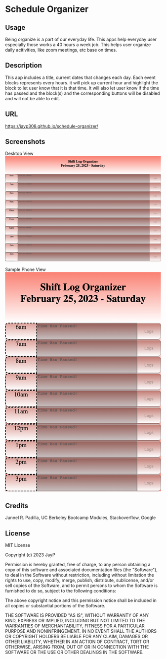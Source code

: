 # Schedule Organizer

## Usage
Being organize is a part of our everyday life. This apps help everyday user especially those works a 40 hours a week job. This helps user organize daily acitivities, like zoom meetings, etc base on times. 

## Description
This app includes a title, current dates that changes each day. Each event blocks represents every hours. it will pick up current hour and highlight the block to let user know that it is that time. It will also let user know if the time has passed and the block(s) and the corresponding buttons will be disabled and will not be able to edit.

## URL
https://jayp308.github.io/schedule-organizer/

## Screenshots
Desktop View
<img src="./assets/images/desktop-view-logger.png" />

Sample Phone View
<img src="./assets/images/phone-view-logger.png" />

## Credits
Junnel R. Padilla, UC Berkeley Bootcamp Modules, Stackoverflow, Google

## License

MIT License

Copyright (c) 2023 JayP

Permission is hereby granted, free of charge, to any person obtaining a copy
of this software and associated documentation files (the "Software"), to deal
in the Software without restriction, including without limitation the rights
to use, copy, modify, merge, publish, distribute, sublicense, and/or sell
copies of the Software, and to permit persons to whom the Software is
furnished to do so, subject to the following conditions:

The above copyright notice and this permission notice shall be included in all
copies or substantial portions of the Software.

THE SOFTWARE IS PROVIDED "AS IS", WITHOUT WARRANTY OF ANY KIND, EXPRESS OR
IMPLIED, INCLUDING BUT NOT LIMITED TO THE WARRANTIES OF MERCHANTABILITY,
FITNESS FOR A PARTICULAR PURPOSE AND NONINFRINGEMENT. IN NO EVENT SHALL THE
AUTHORS OR COPYRIGHT HOLDERS BE LIABLE FOR ANY CLAIM, DAMAGES OR OTHER
LIABILITY, WHETHER IN AN ACTION OF CONTRACT, TORT OR OTHERWISE, ARISING FROM,
OUT OF OR IN CONNECTION WITH THE SOFTWARE OR THE USE OR OTHER DEALINGS IN THE
SOFTWARE.
